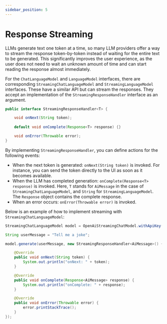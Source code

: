 ```yaml
---
sidebar_position: 5
---
```


# Response Streaming

LLMs generate text one token at a time, so many LLM providers offer a way to stream the response
token-by-token instead of waiting for the entire text to be generated.
This significantly improves the user experience, as the user does not need to wait an unknown
amount of time and can start reading the response almost immediately.

For the `ChatLanguageModel` and `LanguageModel` interfaces, there are corresponding
`StreamingChatLanguageModel` and `StreamingLanguageModel` interfaces.
These have a similar API but can stream the responses.
They accept an implementation of the `StreamingResponseHandler` interface as an argument.

```java
public interface StreamingResponseHandler<T> {

    void onNext(String token);
 
    default void onComplete(Response<T> response) {}

    void onError(Throwable error);
}
```

By implementing `StreamingResponseHandler`, you can define actions for the following events:
- When the next token is generated: `onNext(String token)` is invoked.
For instance, you can send the token directly to the UI as soon as it becomes available.
- When the LLM has completed generation: `onComplete(Response<T> response)` is invoked.
Here, `T` stands for `AiMessage` in the case of `StreamingChatLanguageModel`,
and `String` for `StreamingLanguageModel`. The `Response` object contains the complete response.
- When an error occurs: `onError(Throwable error)` is invoked.

Below is an example of how to implement streaming with `StreamingChatLanguageModel`:
```java
StreamingChatLanguageModel model = OpenAiStreamingChatModel.withApiKey(System.getenv("OPENAI_API_KEY"));

String userMessage = "Tell me a joke";

model.generate(userMessage, new StreamingResponseHandler<AiMessage>() {

    @Override
    public void onNext(String token) {
        System.out.println("onNext: " + token);
    }

    @Override
    public void onComplete(Response<AiMessage> response) {
        System.out.println("onComplete: " + response);
    }

    @Override
    public void onError(Throwable error) {
        error.printStackTrace();
    }
});
```